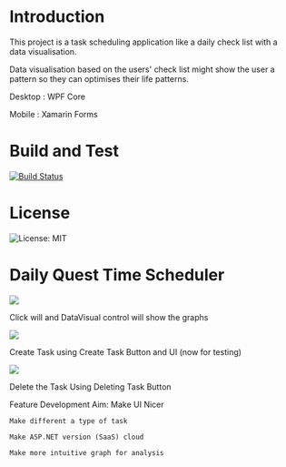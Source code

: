 # Introduction 
This project is a task scheduling application like a daily check list with a data visualisation.

Data visualisation based on the users' check list might show the user a pattern so they can optimises their life patterns.

Desktop : WPF Core

Mobile : Xamarin Forms

# Build and Test
 
[![Build Status](https://dev.azure.com/GoodSSen/DailyQuestTimeScheduler/_apis/build/status/WPF%20Core%20Continuous%20Integration%20Build?branchName=master)](https://dev.azure.com/GoodSSen/DailyQuestTimeScheduler/_build/latest?definitionId=1&branchName=master)

# License 

![License: MIT](https://img.shields.io/badge/License-MIT-blue.svg)


# Daily Quest Time Scheduler


![](https://media.giphy.com/media/drxbVRRzm8jCA1Wzdx/giphy.gif)


Click will and DataVisual control will show the graphs 


![](https://media.giphy.com/media/MdAIG1HU8KQPQEBiNs/giphy.gif)


Create Task using Create Task Button and UI (now for testing) 


![](https://media.giphy.com/media/VEz0Z5eJFbNqycVKM1/giphy.gif)


Delete the Task Using Deleting Task Button 

Feature Development Aim:
    Make UI Nicer

    Make different a type of task

    Make ASP.NET version (SaaS) cloud  

    Make more intuitive graph for analysis 
